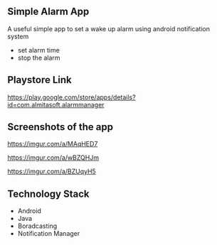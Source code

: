 ## Simple Alarm App

A useful simple app to set a wake up alarm using android notification system

- set alarm time
- stop the alarm

## Playstore Link

https://play.google.com/store/apps/details?id=com.almitasoft.alarmmanager

## Screenshots of the app

https://imgur.com/a/MAqHED7

https://imgur.com/a/wBZQHJm

https://imgur.com/a/BZUqyH5

## Technology Stack

* Android
* Java
* Boradcasting
* Notification Manager

 

